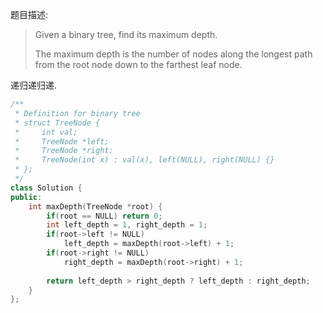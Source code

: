 题目描述:

> Given a binary tree, find its maximum depth.
>
> The maximum depth is the number of nodes along the longest path from the root node down to the farthest leaf node.

递归递归递.

```c++
/**
 * Definition for binary tree
 * struct TreeNode {
 *     int val;
 *     TreeNode *left;
 *     TreeNode *right;
 *     TreeNode(int x) : val(x), left(NULL), right(NULL) {}
 * };
 */
class Solution {
public:
    int maxDepth(TreeNode *root) {
        if(root == NULL) return 0;
        int left_depth = 1, right_depth = 1;
        if(root->left != NULL)
            left_depth = maxDepth(root->left) + 1;
        if(root->right != NULL)
            right_depth = maxDepth(root->right) + 1;
            
        return left_depth > right_depth ? left_depth : right_depth;
    }
};
```

